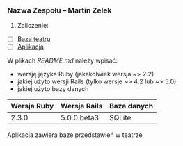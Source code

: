 ### Nazwa Zespołu – Martin Zelek

1. Zaliczenie:
 - [ ] [Baza teatru]()
 - [ ] [Aplikacja](https://teatr-martin123154.c9users.io/)

W plikach _README.md_ należy wpisać:

* wersję języka Ruby (jakakolwiek wersja ~> 2.2)
* jakiej użyto wersji Rails (tylko wersje ~> 4.2 lub ~> 5.0)
* jakiej użyto bazy danych

|Wersja Ruby|Wersja Rails|Baza danych|
|---|---|---|
|2.3.0|5.0.0.beta3|SQLite|

Aplikacja zawiera baze przedstawień w teatrze
